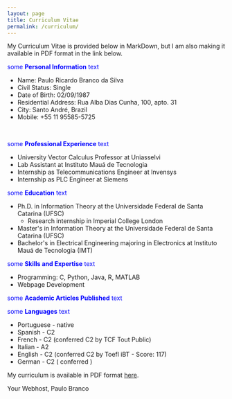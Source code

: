 ```yaml
---
layout: page
title: Curriculum Vitae
permalink: /curriculum/
---
```


My Curriculum Vitae is provided below in MarkDown, but I am also making it available in PDF format in the link below.

<span style="color:blue">some **Personal Information** text</span>

* Name: Paulo Ricardo Branco da Silva
* Civil Status: Single
* Date of Birth: 02/09/1987
* Residential Address: Rua Alba Dias Cunha, 100, apto. 31
* City: Santo André, Brazil
* Mobile: +55 11 95585-5725

<br>

<span style="color:blue">some **Professional Experience** text</span>

* University Vector Calculus Professor at Uniasselvi
* Lab Assistant at Instituto Mauá de Tecnologia
* Internship as Telecommunications Engineer at Invensys
* Internship as PLC Engineer at Siemens


<span style="color:blue">some **Education** text</span>

* Ph.D. in Information Theory at the Universidade Federal de Santa Catarina (UFSC)
  * Research internship in Imperial College London
* Master's in Information Theory at the Universidade Federal de Santa Catarina (UFSC)
* Bachelor's in Electrical Engineering majoring in Electronics at Instituto Mauá de Tecnologia (IMT)

<span style="color:blue">some **Skills and Expertise** text</span>

* Programming: C, Python, Java, R, MATLAB
* Webpage Development

<span style="color:blue">some **Academic Articles Published** text</span>

<span style="color:blue">some **Languages** text</span>

* Portuguese - native
* Spanish - C2
* French - C2 (conferred C2 by TCF Tout Public)
* Italian - A2
* English - C2 (conferred C2 by Toefl iBT - Score: 117)
* German - C2 ( conferred )


My curriculum is available in PDF format <a href="docs/Paulo_Branco__s_CV.pdf">here</a>.


Your Webhost,
Paulo Branco

